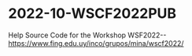 # 2022-10-WSCF2022PUB
Help Source Code for the Workshop WSF2022-- https://www.fing.edu.uy/inco/grupos/mina/wscf2022/
